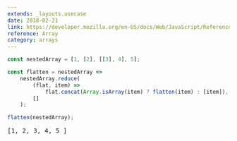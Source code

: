```yaml
---
extends: _layouts.usecase
date: 2018-02-21
link: https://developer.mozilla.org/en-US/docs/Web/JavaScript/Reference/Global_Objects/Array
reference: Array
category: arrays
---
```


```javascript
const nestedArray = [1, [2], [[3], 4], 5];

const flatten = nestedArray =>
    nestedArray.reduce(
        (flat, item) =>
            flat.concat(Array.isArray(item) ? flatten(item) : [item]),
        []
    );

flatten(nestedArray);
```

<pre class="output">[1, 2, 3, 4, 5 ]</pre>
